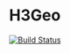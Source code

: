 # H3Geo

[![Build Status](https://github.com/joshday/H3Geo.jl/actions/workflows/CI.yml/badge.svg?branch=main)](https://github.com/joshday/H3Geo.jl/actions/workflows/CI.yml?query=branch%3Amain)
